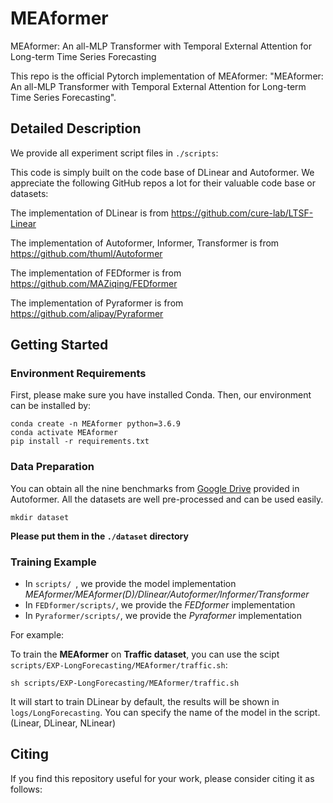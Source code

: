 # MEAformer
MEAformer: An all-MLP Transformer with Temporal External Attention for Long-term Time Series Forecasting

This repo is the official Pytorch implementation of MEAformer: "MEAformer: An all-MLP Transformer with Temporal External Attention for Long-term Time Series Forecasting". 

## Detailed Description
We provide all experiment script files in `./scripts`:


This code is simply built on the code base of DLinear and Autoformer. We appreciate the following GitHub repos a lot for their valuable code base or datasets:

The implementation of DLinear is from https://github.com/cure-lab/LTSF-Linear


The implementation of Autoformer, Informer, Transformer is from https://github.com/thuml/Autoformer

The implementation of FEDformer is from https://github.com/MAZiqing/FEDformer

The implementation of Pyraformer is from https://github.com/alipay/Pyraformer


## Getting Started
### Environment Requirements

First, please make sure you have installed Conda. Then, our environment can be installed by:
```
conda create -n MEAformer python=3.6.9
conda activate MEAformer
pip install -r requirements.txt
```

### Data Preparation

You can obtain all the nine benchmarks from [Google Drive](https://drive.google.com/drive/folders/1ZOYpTUa82_jCcxIdTmyr0LXQfvaM9vIy) provided in Autoformer. All the datasets are well pre-processed and can be used easily.

```
mkdir dataset
```
**Please put them in the `./dataset` directory**

### Training Example
- In `scripts/ `, we provide the model implementation *MEAformer/MEAformer(D)/Dlinear/Autoformer/Informer/Transformer*
- In `FEDformer/scripts/`, we provide the *FEDformer* implementation
- In `Pyraformer/scripts/`, we provide the *Pyraformer* implementation

For example:

To train the **MEAformer** on **Traffic dataset**, you can use the scipt `scripts/EXP-LongForecasting/MEAformer/traffic.sh`:
```
sh scripts/EXP-LongForecasting/MEAformer/traffic.sh
```
It will start to train DLinear by default, the results will be shown in `logs/LongForecasting`. You can specify the name of the model in the script. (Linear, DLinear, NLinear)



## Citing

If you find this repository useful for your work, please consider citing it as follows:

```bibtex

```

